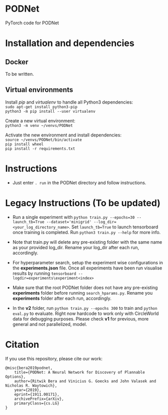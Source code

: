 # PODNet
PyTorch code for PODNet

# Installation and dependencies

## Docker

To be written.

## Virtual environments

Install _pip_ and _virtualenv_ to handle all Python3 dependencies:  
```sudo apt-get install python3-pip```  
```python3 -m pip install --user virtualenv```  

Create a new virtual environment:  
```python3 -m venv ~/venvs/PODNet```

Activate the new environment and install dependencies:  
```source ~/venvs/PODNet/bin/activate```  
```pip install wheel```  
```pip install -r requirements.txt```

# Instructions
- Just enter ```. run``` in the PODNet directory and follow instructions. 

# Legacy Instructions (To be updated)

- Run a single experiment with ```python train.py --epochs=30 --launch_tb=True --dataset='minigrid' --log_dir=<your_log_directory_name>```. Set ```launch_tb=True``` to launch tensorboard once training is completed. Run ```python3 train.py --help``` for more info.

- Note that train.py will delete any pre-existing folder with the same name as your provided log_dir. Rename your log_dir after each run, accordingly.

- For hyperparameter search, setup the experiment wise configurations in the **experiments.json** file. Once all experiments have been run visualise results by running ```tensorboard --logdir=experiments\experiment<index> ```

- Make sure that the root PODNet folder does not have any pre-existing **experiments** folder before running ```search_hparams.py```. Rename you **experiments** folder after each  run, accordingly.

- In the **v2** folder, run ```python train.py --epochs 300``` to train and ```python eval.py``` to evaluate. Right now hardcode to work only with CircleWorld data for debugging purposes. Please check **v1** for previous, more general and not parallelized, model. 

# Citation

If you use this repository, please cite our work:  
```
@misc{bera2019podnet,
    title={PODNet: A Neural Network for Discovery of Plannable Options},
    author={Ritwik Bera and Vinicius G. Goecks and John Valasek and Nicholas R. Waytowich},
    year={2019},
    eprint={1911.00171},
    archivePrefix={arXiv},
    primaryClass={cs.LG}
}
```
